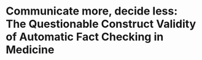 # Communicate more, decide less: The Questionable Construct Validity of Automatic Fact Checking in Medicine


